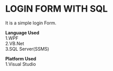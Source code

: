 # LOGIN FORM WITH SQL

It is a simple login Form.</br>

**Language Used**</br>
1.WPF </br>
2.VB.Net</br>
3.SQL Server(SSMS)</br>

**Platform Used**</br>
1.Visual Studio
